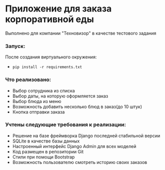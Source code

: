 # Приложение для заказа корпоративной еды
Выполнено для компании "Техновизор" в качестве тестового задания

### Запуск:
После создания виртуального окружения:<br>
* ```pip install -r requirements.txt``` 
### Что реализовано:
- Выбор сотрудника из списка
- Выбор даты, на которую оформляется заказ
- Выбор блюда из меню
- Возможность добавить несколько блюд в заказ(до 10 штук)
- Кнопка отправки заказа

### Учтены следующие требования к реализации:
- Решение на базе фреймворка Django последней стабильной версии
- SQLite в качестве базы данных
- Настроенный интерфейс Django Admin для всех моделей
- Код размещен в репозитории Git
- Стили при помощи Bootstrap
- Возможность пользователю смотреть историю своих заказов


